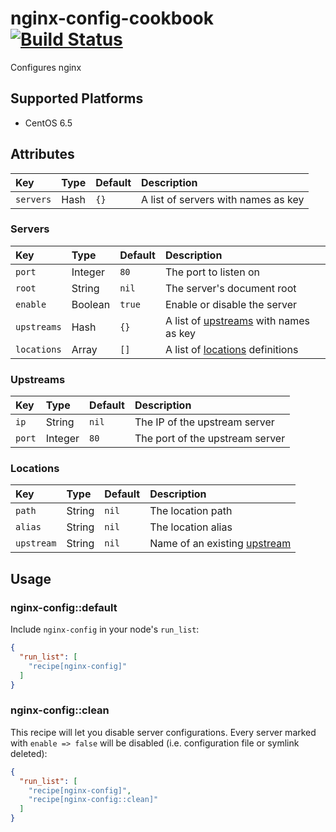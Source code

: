 # nginx-config-cookbook [![Build Status](https://travis-ci.org/pmsipilot/nginx-config-cookbook.svg?branch=master)](https://travis-ci.org/pmsipilot/nginx-config-cookbook)

Configures nginx

## Supported Platforms

* CentOS 6.5

## Attributes

| Key         | Type       | Default | Description                                           |
| :---------- |:---------- | :------ | :---------------------------------------------------- |
| `servers`   | Hash       | `{}`    | A list of servers with names as key                   |

### Servers

| Key         | Type       | Default | Description                                           |
| :---------- |:---------- | :------ | :---------------------------------------------------- |
| `port`      | Integer    | `80`    | The port to listen on                                 |
| `root`      | String     | `nil`   | The server's document root                            |
| `enable`    | Boolean    | `true`  | Enable or disable the server                          |
| `upstreams` | Hash       | `{}`    | A list of [upstreams](#upstreams) with names as key   |
| `locations` | Array      | `[]`    | A list of [locations](#locations) definitions         |

### Upstreams

| Key         | Type       | Default | Description                                           |
| :---------- |:---------- | :------ | :---------------------------------------------------- |
| `ip`        | String     | `nil`   | The IP of the upstream server                         |
| `port`      | Integer    | `80`    | The port of the upstream server                       |

### Locations

| Key         | Type       | Default | Description                                           |
| :---------- |:---------- | :------ | :---------------------------------------------------- |
| `path`      | String     | `nil`   | The location path                                     |
| `alias`     | String     | `nil`   | The location alias                                    |
| `upstream`  | String     | `nil`   | Name of an existing [upstream](#upstreams)            |

## Usage

### nginx-config::default

Include `nginx-config` in your node's `run_list`:

```json
{
  "run_list": [
    "recipe[nginx-config]"
  ]
}
```

### nginx-config::clean

This recipe will let you disable server configurations. Every server marked with `enable => false`
will be disabled (i.e. configuration file or symlink deleted):

```json
{
  "run_list": [
    "recipe[nginx-config]",
    "recipe[nginx-config::clean]"
  ]
}
```
